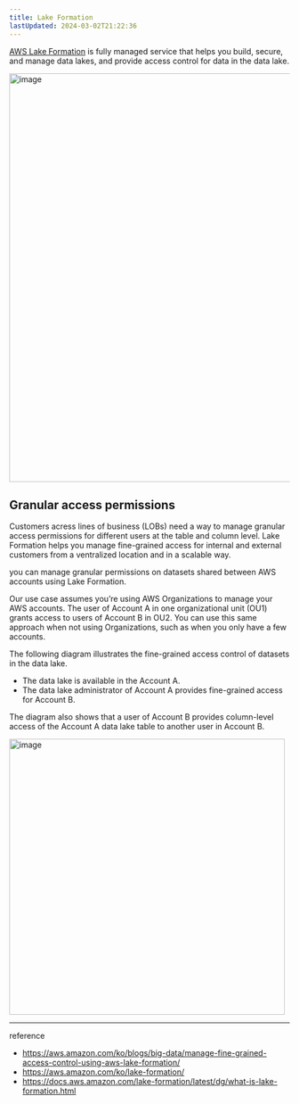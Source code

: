 ```yaml
---
title: Lake Formation
lastUpdated: 2024-03-02T21:22:36
---
```


[AWS Lake Formation](https://aws.amazon.com/lake-formation/) is fully managed service that helps you build, secure, and manage data lakes, and provide access control for data in the data lake.

<img width="733" alt="image" src="https://github.com/rlaisqls/TIL/assets/81006587/471181ea-62f5-4612-be25-57f0f1413eaf">

## Granular access permissions

Customers acress lines of business (LOBs) need a way to manage granular access permissions for different users at the table and column level. Lake Formation helps you manage fine-grained access for internal and external customers from a ventralized location and in a scalable way.

you can manage granular permissions on datasets shared between AWS accounts using Lake Formation.

Our use case assumes you’re using AWS Organizations to manage your AWS accounts. The user of Account A in one organizational unit (OU1) grants access to users of Account B in OU2. You can use this same approach when not using Organizations, such as when you only have a few accounts.

The following diagram illustrates the fine-grained access control of datasets in the data lake. 

- The data lake is available in the Account A.
- The data lake administrator of Account A provides fine-grained access for Account B.
  
The diagram also shows that a user of Account B provides column-level access of the Account A data lake table to another user in Account B.

<img width="495" alt="image" src="https://github.com/rlaisqls/TIL/assets/81006587/33b6270b-4abb-467a-ba59-85c298ed217f">

---
reference
- https://aws.amazon.com/ko/blogs/big-data/manage-fine-grained-access-control-using-aws-lake-formation/
- https://aws.amazon.com/ko/lake-formation/
- https://docs.aws.amazon.com/lake-formation/latest/dg/what-is-lake-formation.html